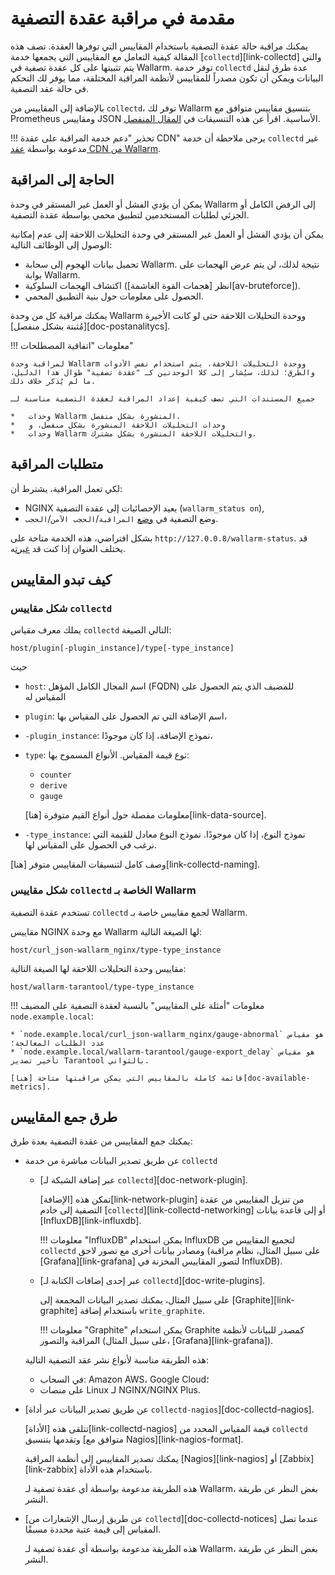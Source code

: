 # مقدمة في مراقبة عقدة التصفية

يمكنك مراقبة حالة عقدة التصفية باستخدام المقاييس التي توفرها العقدة. تصف هذه المقالة كيفية التعامل مع المقاييس التي يجمعها خدمة [`collectd`][link-collectd] والتي يتم تثبيتها على كل عقدة تصفية في Wallarm. توفر خدمة `collectd` عدة طرق لنقل البيانات ويمكن أن تكون مصدراً للمقاييس لأنظمة المراقبة المختلفة، مما يوفر لك التحكم في حالة عقد التصفية.

بالإضافة إلى المقاييس من `collectd`، توفر لك Wallarm بتنسيق مقاييس متوافق مع Prometheus ومقاييس JSON الأساسية. اقرأ عن هذه التنسيقات في [المقال المنفصل](../configure-statistics-service.md).

!!! تحذير "دعم خدمة المراقبة على عقدة CDN"
    يرجى ملاحظة أن خدمة `collectd` غير مدعومة بواسطة [عقد CDN من Wallarm](../../installation/cdn-node.md).

## الحاجة إلى المراقبة

يمكن أن يؤدي الفشل أو العمل غير المستقر في وحدة Wallarm إلى الرفض الكامل أو الجزئي لطلبات المستخدمين لتطبيق محمي بواسطة عقدة التصفية.

يمكن أن يؤدي الفشل أو العمل غير المستقر في وحدة التحليلات اللاحقة إلى عدم إمكانية الوصول إلى الوظائف التالية:
*   تحميل بيانات الهجوم إلى سحابة Wallarm. نتيجة لذلك، لن يتم عرض الهجمات على بوابة Wallarm.
*   اكتشاف الهجمات السلوكية (انظر [هجمات القوة الغاشمة][av-bruteforce]).
*   الحصول على معلومات حول بنية التطبيق المحمي.

يمكنك مراقبة كل من وحدة Wallarm ووحدة التحليلات اللاحقة حتى لو كانت الأخيرة [مُثبتة بشكل منفصل][doc-postanalitycs].

!!! معلومات "اتفاقية المصطلحات"

    لمراقبة وحدة Wallarm ووحدة التحليلات اللاحقة، يتم استخدام نفس الأدوات والطرق؛ لذلك، سيُشار إلى كلا الوحدتين كـ "عقدة تصفية" طوال هذا الدليل، ما لم يُذكر خلاف ذلك.
    
    جميع المستندات التي تصف كيفية إعداد المراقبة لعقدة التصفية مناسبة لـ

    *   وحدات Wallarm المنشورة بشكل منفصل،
    *   وحدات التحليلات اللاحقة المنشورة بشكل منفصل، و
    *   وحدات Wallarm والتحليلات اللاحقة المنشورة بشكل مشترك.


## متطلبات المراقبة

لكي تعمل المراقبة، يشترط أن:

* NGINX يعيد الإحصائيات إلى عقدة التصفية (`wallarm_status on`),
* وضع التصفية في [وضع](../configure-wallarm-mode.md#available-filtration-modes) `المراقبة`/`الحجب الآمن`/`الحجب`.
  
بشكل افتراضي، هذه الخدمة متاحة على `http://127.0.0.8/wallarm-status`. قد يختلف العنوان إذا كنت قد [غيرت](../configure-statistics-service.md#changing-an-ip-address-andor-port-of-the-statistics-service)ه.

## كيف تبدو المقاييس

### شكل مقاييس `collectd`

يملك معرف مقياس `collectd` التالي الصيغة:

```
host/plugin[-plugin_instance]/type[-type_instance]
```

حيث
*   `host`: اسم المجال الكامل المؤهل (FQDN) للمضيف الذي يتم الحصول على المقياس له
*   `plugin`: اسم الإضافة التي تم الحصول على المقياس بها،
*   `-plugin_instance`: نموذج الإضافة، إذا كان موجودًا،
*   `type`: نوع قيمة المقياس. الأنواع المسموح بها:
    *   `counter`
    *   `derive`
    *   `gauge` 
    
    معلومات مفصلة حول أنواع القيم متوفرة [هنا][link-data-source].

*   `-type_instance`: نموذج النوع، إذا كان موجودًا. نموذج النوع معادل للقيمة التي نرغب في الحصول على المقياس لها.

وصف كامل لتنسيقات المقاييس متوفر [هنا][link-collectd-naming].

### شكل مقاييس `collectd` الخاصة بـ Wallarm

تستخدم عقدة التصفية `collectd` لجمع مقاييس خاصة بـ Wallarm.

مقاييس NGINX مع وحدة Wallarm لها الصيغة التالية:

```
host/curl_json-wallarm_nginx/type-type_instance
```

مقاييس وحدة التحليلات اللاحقة لها الصيغة التالية:

```
host/wallarm-tarantool/type-type_instance
```


!!! معلومات "أمثلة على المقاييس"
    بالنسبة لعقدة التصفية على المضيف `node.example.local`:

    * `node.example.local/curl_json-wallarm_nginx/gauge-abnormal` هو مقياس عدد الطلبات المعالجة؛
    * `node.example.local/wallarm-tarantool/gauge-export_delay` هو مقياس تأخير تصدير Tarantool بالثواني.
    
    قائمة كاملة بالمقاييس التي يمكن مراقبتها متاحة [هنا][doc-available-metrics].


## طرق جمع المقاييس

يمكنك جمع المقاييس من عقدة التصفية بعدة طرق:
*   عن طريق تصدير البيانات مباشرة من خدمة `collectd`
    *   [عبر إضافة الشبكة لـ `collectd`][doc-network-plugin].
    
        تمكن هذه [الإضافة][link-network-plugin] من تنزيل المقاييس من عقدة التصفية إلى خادم [`collectd`][link-collectd-networking] أو إلى قاعدة بيانات [InfluxDB][link-influxdb].
        
        
        !!! معلومات "InfluxDB"
            يمكن استخدام InfluxDB لتجميع المقاييس من `collectd` ومصادر بيانات أخرى مع تصور لاحق (على سبيل المثال، نظام مراقبة [Grafana][link-grafana] لتصور المقاييس المخزنة في InfluxDB).
        
    *   [عبر إحدى إضافات الكتابة لـ `collectd`][doc-write-plugins].
  
        على سبيل المثال، يمكنك تصدير البيانات المجمعة إلى [Graphite][link-graphite] باستخدام إضافة `write_graphite`.
  
        
        !!! معلومات "Graphite"
            يمكن استخدام Graphite كمصدر للبيانات لأنظمة المراقبة والتصور (على سبيل المثال، [Grafana][link-grafana]).
        
  
    هذه الطريقة مناسبة لأنواع نشر عقد التصفية التالية:

    *   في السحاب: Amazon AWS، Google Cloud؛
    *   على منصات Linux لـ NGINX/NGINX Plus.

*   [عن طريق تصدير البيانات عبر أداة `collectd-nagios`][doc-collectd-nagios].
  
    تتلقى هذه [الأداة][link-collectd-nagios] قيمة المقياس المحدد من `collectd` وتقدمها بتنسيق [متوافق مع Nagios][link-nagios-format].
  
    يمكنك تصدير المقاييس إلى أنظمة المراقبة [Nagios][link-nagios] أو [Zabbix][link-zabbix] باستخدام هذه الأداة.
  
    هذه الطريقة مدعومة بواسطة أي عقدة تصفية لـ Wallarm، بغض النظر عن طريقة النشر.
  
*   [عن طريق إرسال الإشعارات من `collectd`][doc-collectd-notices] عندما تصل المقياس إلى قيمة عتبة محددة مسبقًا.

    هذه الطريقة مدعومة بواسطة أي عقدة تصفية لـ Wallarm، بغض النظر عن طريقة النشر.